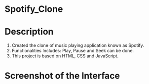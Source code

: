 # Spotify_Clone
# Description
1. Created the clone of music playing application known as Spotify.
2. Functionalities Includes: Play, Pause and Seek can be done.
3. This project is based on HTML, CSS and JavaScript.

# Screenshot of the Interface
